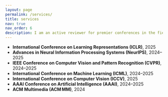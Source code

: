 ```yaml
---
layout: page
permalink: /services/
title: services
nav: true
nav_order: 6
description: I am an active reviewer for premier conferences in the field of Computer Vision, Machine Learning, and Artificial Intelligence
---
```


- **International Conference on Learning Representations (ICLR)**, 2025  
- **Advances in Neural Information Processing Systems (NeurIPS)**, 2024–2025  
- **IEEE Conference on Computer Vision and Pattern Recognition (CVPR)**, 2024–2025  
- **International Conference on Machine Learning (ICML)**, 2024–2025  
- **International Conference on Computer Vision (ICCV)**, 2025  
- **AAAI Conference on Artificial Intelligence (AAAI)**, 2024–2025  
- **ACM Multimedia (ACM MM)**, 2024  
